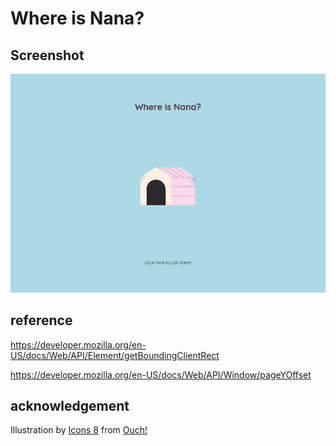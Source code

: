# Where is Nana?

## Screenshot

![screenshot](./images/screenshot1.png)

## reference

https://developer.mozilla.org/en-US/docs/Web/API/Element/getBoundingClientRect

https://developer.mozilla.org/en-US/docs/Web/API/Window/pageYOffset

## acknowledgement
  Illustration by
      <a href="https://icons8.com/illustrations/author/5c07e68d82bcbc0092519bb6"
        >Icons 8</a
      >
      from <a href="https://icons8.com/illustrations">Ouch!</a>
